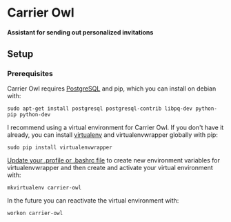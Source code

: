# Carrier Owl
#### Assistant for sending out personalized invitations

## Setup

### Prerequisites

Carrier Owl requires [PostgreSQL](http://www.postgresql.org/) and pip, which you can install on debian with:

    sudo apt-get install postgresql postgresql-contrib libpq-dev python-pip python-dev

I recommend using a virtual environment for Carrier Owl. If you don't have it already, you can install [virtualenv](http://virtualenv.readthedocs.org/en/latest/virtualenv.html) and virtualenvwrapper globally with pip:

    sudo pip install virtualenvwrapper

[Update your .profile or .bashrc file](http://virtualenvwrapper.readthedocs.org/en/latest/install.html#shell-startup-file) to create new environment variables for virtualenvwrapper and then create and activate your virtual environment with:

    mkvirtualenv carrier-owl

In the future you can reactivate the virtual environment with:

    workon carrier-owl
